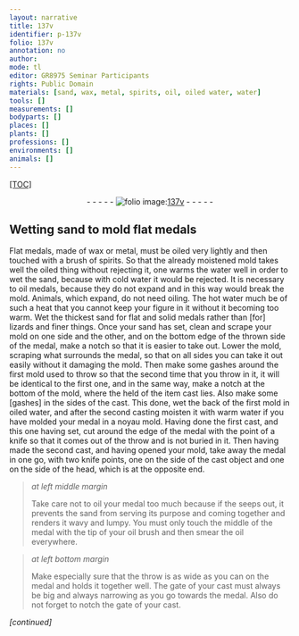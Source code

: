 ```yaml
---
layout: narrative
title: 137v
identifier: p-137v
folio: 137v
annotation: no
author:
mode: tl
editor: GR8975 Seminar Participants
rights: Public Domain
materials: [sand, wax, metal, spirits, oil, oiled water, water]
tools: []
measurements: []
bodyparts: []
places: []
plants: []
professions: []
environments: []
animals: []
---
```


<p><a href="{{ site.baseurl }}/diplomatic/">[TOC]</a></p><div class="folio" align="center">- - - - - <a href="http://gallica.bnf.fr/ark:/12148/btv1b10500001g/f280.image" target="_blank"><img src="https://cu-mkp.github.io/2017-workshop-edition/assets/photo-icon.png" alt="folio image: " style="display:inline-block; margin-bottom:-3px;"/>137v</a> - - - - - </div>  
  

## Wetting <span class="m">sand</span> to mold flat medals

 
Flat medals, made of <span class="m">wax</span> or <span class="m">metal</span>, must be oiled very lightly and then touched with a brush of <span class="m">spirits</span>. So that the already moistened mold takes well the oiled thing without rejecting it, one warms the water well in order to wet the <span class="m">sand</span>, because with cold water it would be rejected. It is necessary to <span class="m">oil</span> medals, because they do not expand and in this way would break the mold. Animals, which expand, do not need oiling. The hot water much be of such a heat that you cannot keep your figure in it without it becoming too warm. Wet the thickest <span class="m">sand</span> for flat and solid medals rather than [for] lizards and finer things. Once your sand has set, clean and scrape your mold on one side and the other, and on the bottom edge of the thrown side of the medal, make a notch so that it is easier to take out. Lower the mold, scraping what surrounds the medal, so that on all sides you can take it out easily without it damaging the mold. Then make some gashes around the first mold used to throw so that the second time that you throw in it, it will be identical to the first one, and in the same way, make a notch at the bottom of the mold, where the held of the item cast lies. Also make some [gashes] in the sides of the cast. This done, wet the back of the first mold in <span class="m">oiled water</span>, and after the second casting moisten it with warm <span class="m">water</span> if you have molded your medal in a noyau mold. Having done the first cast, and this one having set, cut around the edge of the medal with the point of a knife so that it comes out of the throw and is not buried in it. Then having made the second cast, and having opened your mold, take away the medal in one go, with two knife points, one on the side of the cast object and one on the side of the head, which is at the opposite end.
 
> *at left middle margin*
> 
> 
>   Take care not to oil your medal too much because if the seeps out, it prevents the <span class="m">sand</span> from serving its purpose and coming together and renders it wavy and lumpy. You must only touch the middle of the medal with the tip of your oil brush and then smear the <span class="m">oil</span> everywhere.
 
> *at left bottom margin*
> 
> 
>   Make especially sure that the throw is as wide as you can on the medal and holds it together well. The gate of your cast must always be big and always narrowing as you go towards the medal. Also do not forget to notch the gate of your cast.
 
*[continued]*
 
